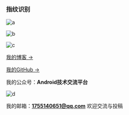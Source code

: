 ###  指纹识别

![a](https://github.com/cuiwenju2017/FingerprintRecognition/blob/master/image/a.jpg)

![b](https://github.com/cuiwenju2017/FingerprintRecognition/blob/master/image/b.jpg)

![c](https://github.com/cuiwenju2017/FingerprintRecognition/blob/master/image/c.jpg)

[我的博客 →](https://blog.csdn.net/juer2017)

[我的GitHub →](https://github.com/cuiwenju2017)

我的公众号：**Android技术交流平台**

![d](https://github.com/cuiwenju2017/FingerprintRecognition/blob/master/image/d.jpg)

我的邮箱：**1755140651@qq.com** 欢迎交流与投稿